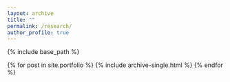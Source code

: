 ```yaml
---
layout: archive
title: ""
permalink: /research/
author_profile: true
---
```


{% include base_path %}


{% for post in site.portfolio %}
  {% include archive-single.html %}
{% endfor %}
